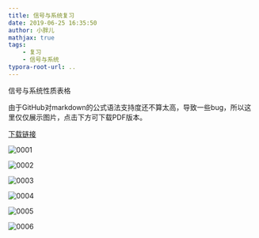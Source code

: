 ```yaml
---
title: 信号与系统复习
date: 2019-06-25 16:35:50
author: 小胖儿
mathjax: true
tags:
    - 复习
    - 信号与系统
typora-root-url: ..
---
```

 信号与系统性质表格


由于GitHub对markdown的公式语法支持度还不算太高，导致一些bug，所以这里仅仅展示图片，点击下方可下载PDF版本。

<!-- more -->

<a href="https://pangyuworld.github.io///assets/连续时间傅里叶级数性质.pdf" type="download">下载链接</a>



![0001](/assets/0001-1561620821438.jpg)

![0002](/assets/0002-1561620821439.jpg)

![0003](/assets/0003-1561620821439.jpg)

![0004](/assets/0004-1561620821439.jpg)

![0005](/assets/0005.jpg)

![0006](/assets/0006.jpg)